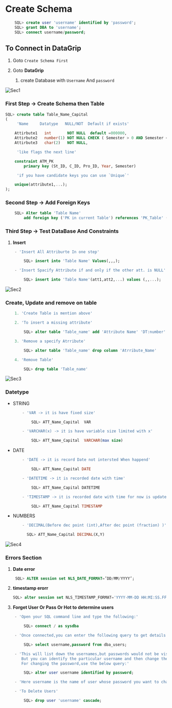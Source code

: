# Create Schema

```sql
    SQL> create user 'username' identified by 'password';
    SQL> grant DBA to 'username';
    SQL> connect username/password;
```

## To Connect in DataGrip

1. Goto `Create Schema First`

2. Goto **DataGrip**

   1. create Database with `Username` And `password`

![Sec1](https://camo.githubusercontent.com/76109812f3127b0f86940373897b04ac8943cb3c0f057f90046444480f61bafd/68747470733a2f2f692e696d6775722e636f6d2f77617856496d762e706e67?utm_source=pocket_mylist)

### First Step -> Create Schema then Table

```sql
SQL> create table Table_Name_Capital
(
     'Name     Datatype   NULL/NOT  Default if exists'

    Attirbute1   int       NOT NULL  default =000000,
    Attirbute2   number(1) NOT NULL CHECK ( Semester > 0 AND Semester < 4 ),
    Attirbute3   char(2)   NOT NULL,

     'like flags the next line'

    constraint ATM_PK
        primary key (St_ID, C_ID, Pro_ID, Year, Semester)

     'if you have candidate keys you can use `Unique`'

    unique(attribute1,...);
);
```

### Second Step -> Add Foreign Keys

```sql
    SQL> Alter table 'Table Name'
        add foreign key ('PK in current Table') references 'PK_Table' ('PK_Name');
```

### Third Step -> Test DataBase And Constraints

1. **Insert**

```sql
    - 'Insert All Attriburte In one step'

        SQL> insert into 'Table Name' Values(,,,);

    - 'Insert Spacify Attribute if and only if the other att. is NULL'

        SQL> insert into 'Table Name'(att1,att2,...) values (,,...);
```

![Sec2](https://camo.githubusercontent.com/76109812f3127b0f86940373897b04ac8943cb3c0f057f90046444480f61bafd/68747470733a2f2f692e696d6775722e636f6d2f77617856496d762e706e67?utm_source=pocket_mylist)

### Create, Update and remove on table

```sql
    1. 'Create Table is mention above'

    2. 'To insert a missing attribute'

        SQL> alter table 'Table_name' add 'Attribute Name' 'DT:number'

    3. 'Remove a specify Atrribute'

        SQL> alter table 'Table_name' drop column 'Atrribute_Name'

    4. 'Remove Table'

        SQL> drop table 'Table_name'
```

![Sec3](https://camo.githubusercontent.com/76109812f3127b0f86940373897b04ac8943cb3c0f057f90046444480f61bafd/68747470733a2f2f692e696d6775722e636f6d2f77617856496d762e706e67?utm_source=pocket_mylist)

### Datetype

- STRING

  ```sql
      - 'VAR -> it is have fixed size'

          SQL> ATT_Name_Capital  VAR

      - 'VARCHAR(x) -> it is have variable size limited with x'

          SQL> ATT_Name_Capital  VARCHAR(max size)
  ```

- DATE

  ```SQL
      - 'DATE -> it is record Date not intersted When happend'

          SQL> ATT_Name_Capital DATE

      - 'DATETIME -> it is recorded date with time'

          SQL> ATT_Name_Capital DATETIME

      - 'TIMESTAMP -> it is recorded date with time for now is update or added'

          SQL> ATT_Name_Capital TIMESTAMP
  ```

- NUMBERS

  ```SQL
      - 'DECIMAL(Before dec point (int),After dec point (fraction) )'

        SQL> ATT_Name_Capital DECIMAL(X,Y)
  ```

![Sec4](https://camo.githubusercontent.com/76109812f3127b0f86940373897b04ac8943cb3c0f057f90046444480f61bafd/68747470733a2f2f692e696d6775722e636f6d2f77617856496d762e706e67?utm_source=pocket_mylist)

### Errors Section

1. **Date error**

   ```sql
    SQL> ALTER session set NLS_DATE_FORMAT=’DD/MM/YYYY’;
   ```

2. **timestamp erorr**

   ```sql
   SQL> alter session set NLS_TIMESTAMP_FORMAT='YYYY-MM-DD HH:MI:SS.FF';
   ```

3. **Forget User Or Pass Or Hot to determine users**

```sql
    - 'Open your SQL command line and type the following:'

        SQL> connect / as sysdba

    - 'Once connected,you can enter the following query to get details of username and password:'

        SQL> select username,password from dba_users;

    - 'This will list down the usernames,but passwords would not be visible.
       But you can identify the particular username and then change the password for that user.
       For changing the password,use the below query:'

        SQL> alter user username identified by password;

    - 'Here username is the name of user whose password you want to change and password is the new password.'

    - 'To Delete Users'

        SQL> drop user 'username' cascade;
```
